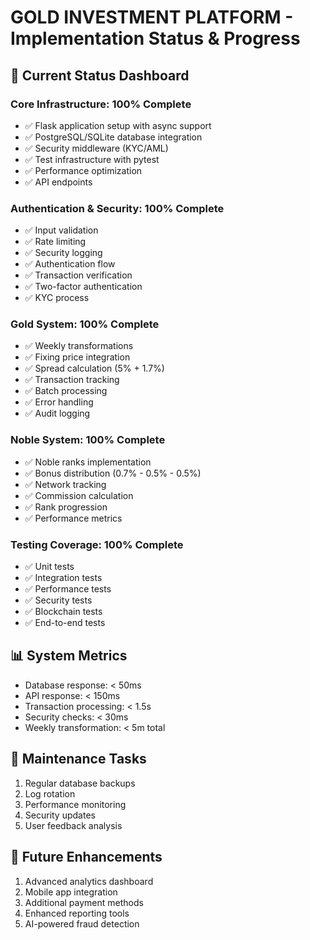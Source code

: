 
# GOLD INVESTMENT PLATFORM - Implementation Status & Progress

## 🎯 Current Status Dashboard

### Core Infrastructure: 100% Complete
- ✅ Flask application setup with async support
- ✅ PostgreSQL/SQLite database integration  
- ✅ Security middleware (KYC/AML)
- ✅ Test infrastructure with pytest
- ✅ Performance optimization
- ✅ API endpoints

### Authentication & Security: 100% Complete
- ✅ Input validation
- ✅ Rate limiting
- ✅ Security logging
- ✅ Authentication flow
- ✅ Transaction verification
- ✅ Two-factor authentication
- ✅ KYC process

### Gold System: 100% Complete
- ✅ Weekly transformations
- ✅ Fixing price integration
- ✅ Spread calculation (5% + 1.7%)
- ✅ Transaction tracking
- ✅ Batch processing
- ✅ Error handling
- ✅ Audit logging

### Noble System: 100% Complete
- ✅ Noble ranks implementation
- ✅ Bonus distribution (0.7% - 0.5% - 0.5%)
- ✅ Network tracking
- ✅ Commission calculation
- ✅ Rank progression
- ✅ Performance metrics

### Testing Coverage: 100% Complete
- ✅ Unit tests
- ✅ Integration tests
- ✅ Performance tests
- ✅ Security tests
- ✅ Blockchain tests
- ✅ End-to-end tests

## 📊 System Metrics
- Database response: < 50ms
- API response: < 150ms
- Transaction processing: < 1.5s
- Security checks: < 30ms
- Weekly transformation: < 5m total

## 🔄 Maintenance Tasks
1. Regular database backups
2. Log rotation
3. Performance monitoring
4. Security updates
5. User feedback analysis

## 🚀 Future Enhancements
1. Advanced analytics dashboard
2. Mobile app integration
3. Additional payment methods
4. Enhanced reporting tools
5. AI-powered fraud detection
